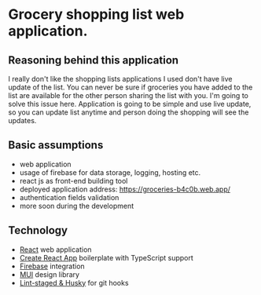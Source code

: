 # Grocery shopping list web application.

## Reasoning behind this application

I really don't like the shopping lists applications I used don't have live update of the list. You can never be sure if groceries you have added to the list are available for the other person sharing the list with you. I'm going to solve this issue here. Application is going to be simple and use live update, so you can update list anytime and person doing the shopping will see the updates.

## Basic assumptions

- web application
- usage of firebase for data storage, logging, hosting etc.
- react js as front-end building tool
- deployed application address: https://groceries-b4c0b.web.app/
- authentication fields validation
- more soon during the development

## Technology

- [React](https://pl.reactjs.org/) web application
- [Create React App](https://create-react-app.dev/) boilerplate with TypeScript support
- [Firebase](https://firebase.google.com/) integration
- [MUI](https://mui.com/) design library
- [Lint-staged & Husky](https://github.com/okonet/lint-staged#installation-and-setup) for git hooks